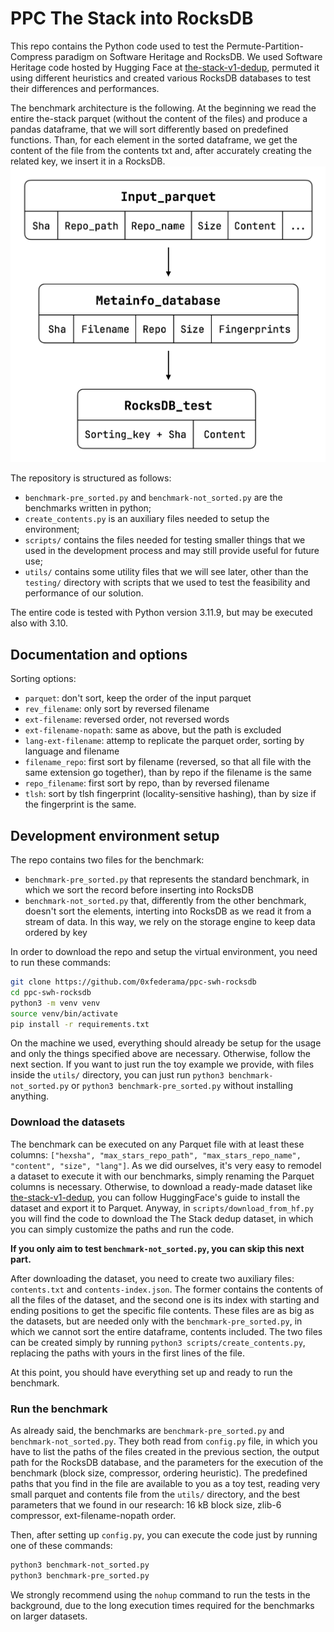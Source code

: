 # PPC The Stack into RocksDB

This repo contains the Python code used to test the Permute-Partition-Compress paradigm on Software Heritage and RocksDB. We used Software Heritage code hosted by Hugging Face at [the-stack-v1-dedup](https://huggingface.co/datasets/bigcode/the-stack-dedup), permuted it using different heuristics and created various RocksDB databases to test their differences and performances.

The benchmark architecture is the following. At the beginning we read the entire the-stack parquet (without the content of the files) and produce  a pandas dataframe, that we will sort differently based on predefined functions. Than, for each element in the sorted dataframe, we get the content of the file from the contents txt and, after accurately creating the related key, we insert it in a RocksDB. ![benchmark architecture](utils/benchmark_architecture.png)

The repository is structured as follows:
- `benchmark-pre_sorted.py` and `benchmark-not_sorted.py` are the benchmarks written in python;
- `create_contents.py` is an auxiliary files needed to setup the environment;
- `scripts/` contains the files needed for testing smaller things that we used in the development process and may still provide useful for future use;
- `utils/` contains some utility files that we will see later, other than the `testing/` directory with scripts that we used to test the feasibility and performance of our solution.

The entire code is tested with Python version 3.11.9, but may be executed also with 3.10.

## Documentation and options
Sorting options:
- `parquet`: don't sort, keep the order of the input parquet
- `rev_filename`: only sort by reversed filename
- `ext-filename`: reversed order, not reversed words
- `ext-filename-nopath`: same as above, but the path is excluded
- `lang-ext-filename`: attemp to replicate the parquet order, sorting by language and filename
- `filename_repo`: first sort by filename (reversed, so that all file with the same extension go together), than by repo if the filename is the same
- `repo_filename`: first sort by repo, than by reversed filename
- `tlsh`: sort by tlsh fingerprint (locality-sensitive hashing), than by size if the fingerprint is the same.

## Development environment setup
The repo contains two files for the benchmark:
- `benchmark-pre_sorted.py` that represents the standard benchmark, in which we sort the record before inserting into RocksDB
- `benchmark-not_sorted.py` that, differently from the other benchmark, doesn't sort the elements, interting into RocksDB as we read it from a stream of data. In this way, we rely on the storage engine to keep data ordered by key

In order to download the repo and setup the virtual environment, you need to run these commands:
```bash
git clone https://github.com/0xfederama/ppc-swh-rocksdb
cd ppc-swh-rocksdb
python3 -m venv venv
source venv/bin/activate
pip install -r requirements.txt
```

On the machine we used, everything should already be setup for the usage and only the things specified above are necessary. Otherwise, follow the next section. If you want to just run the toy example we provide, with files inside the `utils/` directory, you can just run `python3 benchmark-not_sorted.py` or `python3 benchmark-pre_sorted.py` without installing anything.

### Download the datasets
The benchmark can be executed on any Parquet file with at least these columns: `["hexsha", "max_stars_repo_path", "max_stars_repo_name", "content", "size", "lang"]`. As we did ourselves, it's very easy to remodel a dataset to execute it with our benchmarks, simply renaming the Parquet columns is necessary. Otherwise, to download a ready-made dataset like [the-stack-v1-dedup](https://huggingface.co/datasets/bigcode/the-stack-dedup), you can follow HuggingFace's guide to install the dataset and export it to Parquet. Anyway, in `scripts/download_from_hf.py` you will find the code to download the The Stack dedup dataset, in which you can simply customize the paths and run the code.

**If you only aim to test `benchmark-not_sorted.py`, you can skip this next part.**

After downloading the dataset, you need to create two auxiliary files: `contents.txt` and `contents-index.json`. The former contains the contents of all the files of the dataset, and the second one is its index with starting and ending positions to get the specific file contents. These files are as big as the datasets, but are needed only with the `benchmark-pre_sorted.py`, in which we cannot sort the entire dataframe, contents included. The two files can be created simply by running `python3 scripts/create_contents.py`, replacing the paths with yours in the first lines of the file.

At this point, you should have everything set up and ready to run the benchmark.

### Run the benchmark
As already said, the benchmarks are `benchmark-pre_sorted.py` and `benchmark-not_sorted.py`. They both read from `config.py` file, in which you have to list the paths of the files created in the previous section, the output path for the RocksDB database, and the parameters for the execution of the benchmark (block size, compressor, ordering heuristic). The predefined paths that you find in the file are available to you as a toy test, reading very small parquet and contents file from the `utils/` directory, and the best parameters that we found in our research: 16 kB block size, zlib-6 compressor, ext-filename-nopath order.

Then, after setting up `config.py`, you can execute the code just by running one of these commands:
```bash
python3 benchmark-not_sorted.py
python3 benchmark-pre_sorted.py
```

We strongly recommend using the `nohup` command to run the tests in the background, due to the long execution times required for the benchmarks on larger datasets.